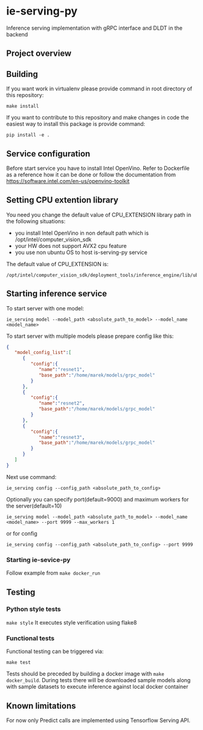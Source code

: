 # ie-serving-py
Inference serving implementation with gRPC interface and DLDT in the backend


## Project overview


## Building
If you want work in virtualenv please provide command in root directory of this repository:
```
make install
```

If you want to contribute to this repository and make changes in code the easiest way to install this package is provide command: 
```
pip install -e .
```

## Service configuration
Before start service you have to install Intel OpenVino. Refer to Dockerfile as a reference how it can be done 
or follow the documentation from https://software.intel.com/en-us/openvino-toolkit


## Setting CPU extention library

You need you change the default value of CPU_EXTENSION library path in the following situations:
* you install Intel OpenVino in non default path which is /opt/intel/computer_vision_sdk
* your HW does not support AVX2 cpu feature 
* you use non ubuntu OS to host is-serving-py service

The default value of CPU_EXTENSION is:
```
/opt/intel/computer_vision_sdk/deployment_tools/inference_engine/lib/ubuntu_16.04/intel64/libcpu_extension_avx2.so
```

## Starting inference service

To start server with one model:
```
ie_serving model --model_path <absolute_path_to_model> --model_name <model_name>
```

To start server with multiple models please prepare config like this:
```json
{
   "model_config_list":[
      {
         "config":{
            "name":"resnet1",
            "base_path":"/home/marek/models/grpc_model"
         }
      },
      {
         "config":{
            "name":"resnet2",
            "base_path":"/home/marek/models/grpc_model"
         }
      },
      {
         "config":{
            "name":"resnet3",
            "base_path":"/home/marek/models/grpc_model"
         }
      }
   ]
}
```
Next use command:
```
ie_serving config --config_path <absolute_path_to_config>
```

Optionally you can specify port(default=9000) and maximum workers for the server(default=10)
```
ie_serving model --model_path <absolute_path_to_model> --model_name <model_name> --port 9999 --max_workers 1
```
or for config
```
ie_serving config --config_path <absolute_path_to_config> --port 9999
```

### Starting ie-sevice-py

Follow example from `make docker_run`


## Testing

### Python style tests
`make style`
It executes style verification using flake8


### Functional tests
Functional testing can be triggered via:

`make test`

Tests should be preceded by building a docker image with `make docker_build`. 
During tests there will be downloaded sample models along with sample datasets to 
execute inference against local docker container 


## Known limitations

For now only Predict calls are implemented using Tensorflow Serving API.
